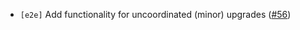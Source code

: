 - `[e2e]` Add functionality for uncoordinated (minor) upgrades
  ([\#56](https://github.com/KYVENetwork/cometbft/v34/pull/56))
